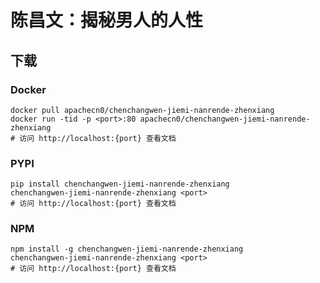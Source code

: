 # 陈昌文：揭秘男人的人性

## 下载

### Docker

```
docker pull apachecn0/chenchangwen-jiemi-nanrende-zhenxiang
docker run -tid -p <port>:80 apachecn0/chenchangwen-jiemi-nanrende-zhenxiang
# 访问 http://localhost:{port} 查看文档
```

### PYPI

```
pip install chenchangwen-jiemi-nanrende-zhenxiang
chenchangwen-jiemi-nanrende-zhenxiang <port>
# 访问 http://localhost:{port} 查看文档
```

### NPM

```
npm install -g chenchangwen-jiemi-nanrende-zhenxiang
chenchangwen-jiemi-nanrende-zhenxiang <port>
# 访问 http://localhost:{port} 查看文档
```